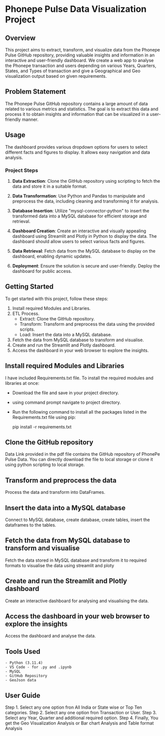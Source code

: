 # Phonepe Pulse Data Visualization Project

## Overview

This project aims to extract, transform, and visualize data from the Phonepe Pulse GitHub repository, providing valuable insights and information in an interactive and user-friendly dashboard.
We create a web app to analyse the Phonepe transaction and users depending on various Years, Quarters, States, and Types of transaction and give a Geographical and Geo visualization output based on given requirements.

## Problem Statement

The Phonepe Pulse GitHub repository contains a large amount of data related to various metrics and statistics. The goal is to extract this data and process it to obtain insights and information that can be visualized in a user-friendly manner.

## Usage

The dashboard provides various dropdown options for users to select different facts and figures to display. It allows easy navigation and data analysis.

### Project Steps

1. **Data Extraction**: Clone the GitHub repository using scripting to fetch the data and store it in a suitable format.

2. **Data Transformation**: Use Python and Pandas to manipulate and preprocess the data, including cleaning and transforming it for analysis.

3. **Database Insertion**: Utilize "mysql-connector-python" to insert the transformed data into a MySQL database for efficient storage and retrieval.

4. **Dashboard Creation**: Create an interactive and visually appealing dashboard using Streamlit and Plotly in Python to display the data. The dashboard should allow users to select various facts and figures.

5. **Data Retrieval**: Fetch data from the MySQL database to display on the dashboard, enabling dynamic updates.

6. **Deployment**: Ensure the solution is secure and user-friendly. Deploy the dashboard for public access.

## Getting Started

To get started with this project, follow these steps:

1. Install required Modules and Libraries.
2. ETL Process.
   - Extract: Clone the GitHub repository.
   - Transform: Transform and preprocess the data using the provided scripts.
   - Load: Insert the data into a MySQL database.
3. Fetch the data from MySQL database to transform and visualise.
4. Create and run the Streamlit and Plotly dashboard.
5. Access the dashboard in your web browser to explore the insights.

## Install required Modules and Libraries

I have included Requirements.txt file. To install the required modules and libraries at once:  
  -  Download the file and save in your project directory.
  -  using command prompt navigate to project directory.
  -  Run the following command to install all the packages listed in the Requirements.txt file using pip:

     pip install -r requirements.txt

## Clone the GitHub repository

Data Link provided in the pdf file contains the GitHub repository of PhonePe Pulse Data. 
You can directly download the file to local storage or clone it using python scripting to local storage.

## Transform and preprocess the data

Process the data and transform into DataFrames.

## Insert the data into a MySQL database

Connect to MySQL database, create database, create tables, insert the dataframes to the tables.

## Fetch the data from MySQL database to transform and visualise

Fetch the data stored in MySQL database and transform it to required formats to visualise the data using streamlit and ploty

## Create and run the Streamlit and Plotly dashboard

Create an interactive dashboard for analysing and visualising the data.

## Access the dashboard in your web browser to explore the insights

Access the dashboard and analyse the data.

## Tools Used
    - Python (3.11.4)
    - VS Code - for .py and .ipynb
    - MySQL
    - GitHub Repository
    - GeoJson data 

## User Guide
Step 1.
  Select any one option fron All India or State wise or Top Ten categories.
Step 2.
  Select any one option fron Transaction or User.
Step 3.
  Select any Year, Quarter and additional required option.
Step 4.
  Finally, You get the Geo Visualization Analysis or Bar chart Analysis and Table format Analysis
